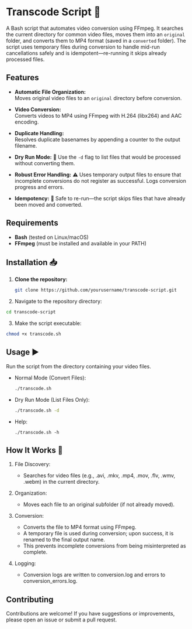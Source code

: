 # Transcode Script 🚀

A Bash script that automates video conversion using FFmpeg. It searches the
current directory for common video files, moves them into an `original` folder,
and converts them to MP4 format (saved in a `converted` folder). The script uses
temporary files during conversion to handle mid-run cancellations safely and is
idempotent—re-running it skips already processed files.

## Features

- **Automatic File Organization:**  
  Moves original video files to an `original` directory before conversion.

- **Video Conversion:**  
  Converts videos to MP4 using FFmpeg with H.264 (libx264) and AAC encoding.

- **Duplicate Handling:**  
  Resolves duplicate basenames by appending a counter to the output filename.

- **Dry Run Mode:**  👀
  Use the `-d` flag to list files that would be processed without converting
  them.

- **Robust Error Handling:** ⚠️
  Uses temporary output files to ensure that incomplete conversions do not
  register as successful. Logs conversion progress and errors.

- **Idempotency:** 🔄
  Safe to re-run—the script skips files that have already been moved and
  converted.

## Requirements

- **Bash** (tested on Linux/macOS)
- **FFmpeg** (must be installed and available in your PATH)

## Installation 📥

1. **Clone the repository:**

   ```bash
   git clone https://github.com/yourusername/transcode-script.git
   ```

2. Navigate to the repository directory:

```bash
cd transcode-script
```

3. Make the script executable:

```bash
chmod +x transcode.sh
```

## Usage ▶️

Run the script from the directory containing your video files.

- Normal Mode (Convert Files):
  ```bash
  ./transcode.sh
  ```
- Dry Run Mode (List Files Only):
  ```bash
  ./transcode.sh -d
  ```
- Help:
  ```
  ./transcode.sh -h
  ```

## How It Works 🔧

1. File Discovery:

   - Searches for video files (e.g., .avi, .mkv, .mp4, .mov, .flv, .wmv, .webm)
     in the current directory.

2. Organization:

   - Moves each file to an original subfolder (if not already moved).

3. Conversion:

   - Converts the file to MP4 format using FFmpeg.
   - A temporary file is used during conversion; upon success, it is renamed to
     the final output name.
   - This prevents incomplete conversions from being misinterpreted as complete.

4. Logging:

   - Conversion logs are written to conversion.log and errors to
     conversion_errors.log.

## Contributing

Contributions are welcome! If you have suggestions or improvements, please open
an issue or submit a pull request.
